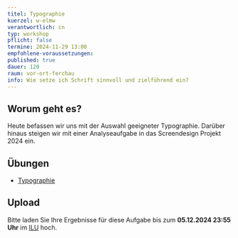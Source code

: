 ```yaml
---
titel: Typographie
kuerzel: w-elmw
verantwortlich: cn
typ: workshop
pflicht: false
termine: 2024-11-29 13:00
empfohlene-voraussetzungen:
published: true
dauer: 120
raum: vor-ort-ferchau
info: Wie setze ich Schrift sinnvoll und zielführend ein?
---
```


## Worum geht es?

Heute befassen wir uns mit der Auswahl geeigneter Typographie. Darüber hinaus steigen wir mit einer Analyseaufgabe in das Screendesign Projekt 2024 ein.

## Übungen

-   [Typographie](/mi-bachelor-screendesign/assignments/basics-typographie/) 

## Upload

Bitte laden Sie Ihre Ergebnisse für diese Aufgabe bis zum **05.12.2024 23:55 Uhr** im [ILU](https://ilu.th-koeln.de/ilias.php?baseClass=ilrepositorygui&ref_id=431172) hoch.

